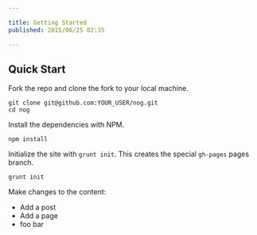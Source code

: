 ```yaml
---

title: Getting Started
published: 2015/06/25 02:35

---
```



## Quick Start

Fork the repo and clone the fork to your local machine.

    git clone git@github.com:YOUR_USER/nog.git
    cd nog

Install the dependencies with NPM.

    npm install

Initialize the site with `grunt init`. This creates the special `gh-pages`
   pages branch.

    grunt init

Make changes to the content:

 - Add a post
 - Add a page
 - foo bar
